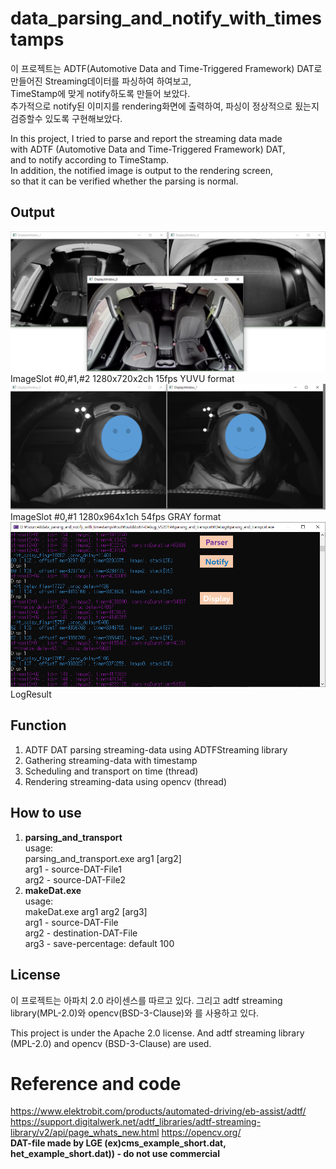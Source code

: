 # data_parsing_and_notify_with_timestamps
이 프로젝트는 ADTF(Automotive Data and Time-Triggered Framework) DAT로<BR>
만들어진 Streaming데이터를 파싱하여 하여보고,<BR>
TimeStamp에 맞게 notify하도록 만들어 보았다.<BR>
추가적으로 notify된 이미지를 rendering화면에 출력하여, 파싱이 정상적으로 됬는지 검증할수 있도록 구현해보았다.<BR>

In this project, I tried to parse and report the streaming data made <BR>
with ADTF (Automotive Data and Time-Triggered Framework) DAT, <BR> 
and to notify according to TimeStamp. <BR>
In addition, the notified image is output to the rendering screen, <BR>
so that it can be verified whether the parsing is normal. <BR>

## Output
<img src="./desc/output01.png">ImageSlot #0,#1,#2 1280x720x2ch 15fps YUVU format</img>
<img src="./desc/output02.png">ImageSlot #0,#1 1280x964x1ch 54fps GRAY format</img>
<img src="./desc/output03.png">LogResult</img>


## Function
1. ADTF DAT parsing streaming-data using ADTFStreaming library
2. Gathering streaming-data with timestamp
3. Scheduling and transport on time (thread)
4. Rendering streaming-data using opencv (thread) 

## How to use
1. **parsing_and_transport** <BR>
usage: <BR>
parsing_and_transport.exe arg1 [arg2] <BR>
arg1 - source-DAT-File1 <BR> 
arg2 - source-DAT-File2 <BR>
2. **makeDat.exe** <BR>
usage: <BR>
makeDat.exe arg1 arg2 [arg3] <BR>
arg1 - source-DAT-File <BR> 
arg2 - destination-DAT-File <BR> 
arg3 - save-percentage: default 100 <BR>

## License
이 프로젝트는 아파치 2.0 라이센스를 따르고 있다. 그리고 adtf streaming library(MPL-2.0)와 opencv(BSD-3-Clause)와 를 사용하고 있다.

This project is under the Apache 2.0 license. And adtf streaming library (MPL-2.0) and opencv (BSD-3-Clause) are used.

# Reference and code
https://www.elektrobit.com/products/automated-driving/eb-assist/adtf/
https://support.digitalwerk.net/adtf_libraries/adtf-streaming-library/v2/api/page_whats_new.html
https://opencv.org/ <BR>
**DAT-file made by LGE (ex)cms_example_short.dat, het_example_short.dat)) - do not use commercial**


